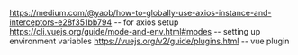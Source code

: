 https://medium.com/@yaob/how-to-globally-use-axios-instance-and-interceptors-e28f351bb794  -- for axios setup
https://cli.vuejs.org/guide/mode-and-env.html#modes -- setting up environment variables
https://vuejs.org/v2/guide/plugins.html -- vue plugin

